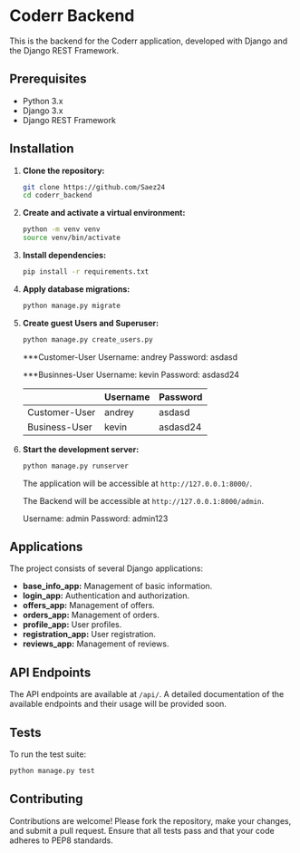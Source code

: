 # Coderr Backend

This is the backend for the Coderr application, developed with Django and the Django REST Framework.

## Prerequisites

- Python 3.x
- Django 3.x
- Django REST Framework

## Installation

1. **Clone the repository:**

   ```bash
   git clone https://github.com/Saez24
   cd coderr_backend
   ```

2. **Create and activate a virtual environment:**

   ```bash
   python -m venv venv
   source venv/bin/activate
   ```

3. **Install dependencies:**

   ```bash
   pip install -r requirements.txt
   ```

4. **Apply database migrations:**

   ```bash
   python manage.py migrate
   ```

5. **Create guest Users and Superuser:**

   ```bash
   python manage.py create_users.py
   ```

   \*\*\*Customer-User
   Username: andrey
   Password: asdasd

   \*\*\*Businnes-User
   Username: kevin
   Password: asdasd24

   |               | Username | Password |
   | ------------- | -------- | -------- |
   | Customer-User | andrey   | asdasd   |
   | Business-User | kevin    | asdasd24 |

6. **Start the development server:**

   ```bash
   python manage.py runserver
   ```

   The application will be accessible at `http://127.0.0.1:8000/`.

   The Backend will be accessible at `http://127.0.0.1:8000/admin`.

   Username: admin
   Password: admin123

## Applications

The project consists of several Django applications:

- **base_info_app:** Management of basic information.
- **login_app:** Authentication and authorization.
- **offers_app:** Management of offers.
- **orders_app:** Management of orders.
- **profile_app:** User profiles.
- **registration_app:** User registration.
- **reviews_app:** Management of reviews.

## API Endpoints

The API endpoints are available at `/api/`. A detailed documentation of the available endpoints and their usage will be provided soon.

## Tests

To run the test suite:

```bash
python manage.py test
```

## Contributing

Contributions are welcome! Please fork the repository, make your changes, and submit a pull request. Ensure that all tests pass and that your code adheres to PEP8 standards.
